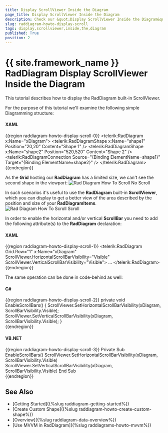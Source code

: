 ```yaml
---
title: Display ScrollViewer Inside the Diagram
page_title: Display ScrollViewer Inside the Diagram
description: Check our &quot;Display ScrollViewer Inside the Diagram&quot; documentation article for the RadDiagram {{ site.framework_name }} control.
slug: raddiagram-howto-display-scroll
tags: display,scrollviewer,inside,the,diagram
published: True
position: 2
---
```


# {{ site.framework_name }} RadDiagram Display ScrollViewer Inside the Diagram

This tutorial describes how to display the RadDiagram built-in ScrollViewer.

For the purpose of this tutorial we'll examine the following simple Diagramming structure:

#### __XAML__
{{region raddiagram-howto-display-scroll-0}}
    <Grid Height="350" Width="525">
        <telerik:RadDiagram x:Name="xDiagram">
            <telerik:RadDiagramShape x:Name="shape1" Position="20,20" Content="Shape 1" />
            <telerik:RadDiagramShape x:Name="shape2" Position="520,520" Content="Shape 2" />
            <telerik:RadDiagramConnection Source="{Binding ElementName=shape1}"
                    Target="{Binding ElementName=shape2}" />
        </telerik:RadDiagram>
    </Grid>		  
{{endregion}}

As the __Grid__ hosting our __RadDiagram__ has a limited size, we can't see the second shape in the viewport:
![Rad Diagram How To Scroll No Scroll](images/RadDiagram_HowTo_Scroll_NoScroll.png)

In such scenarios it's useful to use the __RadDiagram__ built-in __ScrollViewer__, which you can display to get a better view of the area described by the position and size of your __RadDiagramItems__. 
![Rad Diagram How To Scroll Scroll](images/RadDiagram_HowTo_Scroll_Scroll.png)

In order to enable the horizontal and/or vertical __ScrollBar__ you need to add the following attribute(s) to the __RadDiagram__ declaration:		

#### __XAML__
{{region raddiagram-howto-display-scroll-1}}
    <telerik:RadDiagram Grid.Row="1" x:Name="xDiagram" 
                        ScrollViewer.HorizontalScrollBarVisibility="Visible" 
                        ScrollViewer.VerticalScrollBarVisibility="Visible">
      ...
    </telerik:RadDiagram>		  
{{endregion}}

The same operation can be done in code-behind as well:

#### __C#__
{{region raddiagram-howto-display-scroll-2}}
    private void EnableScrollBars()
    {
        ScrollViewer.SetHorizontalScrollBarVisibility(xDiagram, ScrollBarVisibility.Visible);
        ScrollViewer.SetVerticalScrollBarVisibility(xDiagram, ScrollBarVisibility.Visible);
    }		  
{{endregion}}
		  
#### __VB.NET__
{{region raddiagram-howto-display-scroll-3}}
    Private Sub EnableScrollBars()
        ScrollViewer.SetHorizontalScrollBarVisibility(xDiagram, ScrollBarVisibility.Visible)
        ScrollViewer.SetVerticalScrollBarVisibility(xDiagram, ScrollBarVisibility.Visible)
    End Sub		
{{endregion}}

## See Also
 * [Getting Started]({%slug raddiagram-getting-started%})
 * [Create Custom Shape]({%slug raddiagram-howto-create-custom-shape%})
 * [Overview]({%slug raddiagram-data-overview%})
 * [Use MVVM in RadDiagram]({%slug raddiagrams-howto-mvvm%})